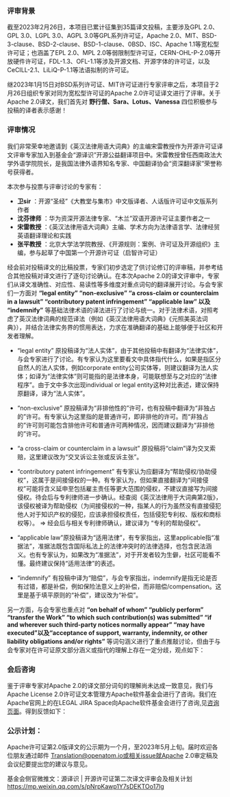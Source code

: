 ###  评审背景

截至2023年2月26日，本项目已累计征集到35篇译文投稿，主要涉及GPL 2.0、GPL 3.0、LGPL 3.0、AGPL 3.0等GPL系列许可证，Apache 2.0、MIT、BSD-3-clause、BSD-2-clause、BSD-1-clause、0BSD、ISC、Apache 1.1等宽松型许可证；也涵盖了EPL 2.0、MPL 2.0等弱限制型许可证，CERN-OHL-P-2.0等开放硬件许可证，FDL-1.3、OFL-1.1等涉及开源文档、开源字体的许可证，以及CeCILL-2.1、LiLiQ-P-1.1等法语拟制的许可证。

继2023年1月15日对BSD系列许可证、MIT许可证进行专家评审之后，本项目于2月26日组织专家对同为宽松型许可证的Apache 2.0许可证译文进行了评审。关于Apache 2.0译文，我们首先对 **野行僧、Sara、Lotus、Vanessa** 四位积极参与投稿的译者表示感谢！

###  评审情况

我们非常荣幸地邀请到《英汉法律用语大词典》的主编宋雷教授作为开源许可证译文评审专家加入到基金会“源译识”开源公益翻译项目中。宋雷教授曾任西南政法大学外语学院院长，是我国法律外语界知名专家、中国翻译协会“资深翻译家”荣誉称号获得者。

本次参与投票与评审讨论的专家有：


-  **卫sir** ：开源“圣经”《大教堂与集市》中文版译者、人话版许可证中文版系列作者
-  **沈芬律师** ：华为资深开源法律专家、“木兰”双语开源许可证主要作者之一
-  **宋雷教授** ：《英汉法律用语大词典》主编、学术方向为法律语言学、法律经贸英语翻译理论和实践
-  **张平教授** ：北京大学法学院教授、《开源规则：案例、许可证及开源组织》主编，参与起草了中国第一个开源许可证（启智许可证）


经会前对投稿译文的比稿投票，专家们初步选定了供讨论修订的评审稿，并参考结合其他投稿对译文进行了逐句讨论确认。在本次Apache 2.0的译文评审中，专家们从译文准确性、对应性、易读性等多维度对重点词句的翻译展开讨论。与会专家们一方面对 **“legal entity” “non-exclusive” “a cross-claim or counterclaim in a lawsuit” “contributory patent infringement” “applicable law” 以及 “indemnify”** 等基础法律术语的译法进行了讨论与统一。对于法律术语，对照考虑了英汉法律词典的规范译法（例如《英汉法律用语大词典》《元照美英法词典》），并结合法律实务界的惯用表达，力求在准确翻译的基础上能够便于社区和开发者理解。

- “legal entity” 原投稿译为“法人实体”，由于其他投稿中有翻译为“法律实体”，与会专家进行了讨论。有专家认为这里要看文中具体指代什么，如果是指区分自然人的法人实体，例如corporate entity公司实体等，则建议翻译为法人实体；如译为“法律实体”则可能指的是法律本身，可能联想至与之对应的“法律程序”。由于文中多次出现individual or legal entity这种对比表述，建议保持原翻译，译为“法人实体”。

- “non-exclusive” 原投稿译为“非排他性的”许可，也有投稿中翻译为“非独占的”许可。有专家认为这里指的是普通许可，即非排他的许可。而“非独占的”许可则可能包含排他许可和普通许可两种情况，因而建议翻译为“非排他的”许可。
- “a cross-claim or counterclaim in a lawsuit” 原投稿将“claim”译为交叉索赔，这里建议改为“交叉诉讼主张或反诉主张”。
- “contributory patent infringement” 有专家认为应翻译为“帮助侵权/协助侵权”，这属于是间接侵权的一种。有专家认为，但如果直接翻译为“间接侵权”可能将含义延申至包括雇主责任等更大范围的侵权，不建议直接写为间接侵权。待会后与专利律师进一步确认。经查阅《英汉法律用于大词典第2版》，该侵权被译为帮助侵权（为间接侵权的一种，指某人的行为虽然没有直接侵犯他人对于知识产权的侵犯，应该承担侵权责任，包括侵犯专利权、版权和商标权等）。 => 经会后与相关专利律师确认，建议译为 “专利的帮助侵权”。
- “applicable law”原投稿译为“适用法律”，有专家指出，这里applicable指“准据法”，准据法既包含国际私法上的法律冲突时的法律选择，也包含民法涵义。也有专家认为，如果改为“准据法”，对于开发者较为生僻，社区可能看不懂。最终建议保持“适用法律”的表述。
- “indemnify” 有投稿中译为“赔偿”，与会专家指出，indemnify是指无论是否有过错，都是补偿，例如保险法意义上的补偿，而非赔偿/compensation。这里是基于填平原则的“补偿”，建议改为“补偿”。 

另一方面，与会专家也重点对 **“on behalf of whom” “publicly perform” “transfer the Work” “to which such contribution(s) was submitted” “if and wherever such third-party notices normally appear” “may have executed”以及“acceptance of support, warranty, indemnity, or other liability obligations and/or rights”** 等词句涵义进行了重点推敲讨论，但由于与会专家对在许可证原文部分涵义或指代的理解上存在一定分歧，观点如下：

###  会后咨询

鉴于评审专家对Apache 2.0的译文部分词句的理解尚未达成一致意见，我们与Apache License 2.0许可证文本管理方Apache软件基金会进行了咨询。我们在Apache官网上的在LEGAL JIRA Space向Apache软件基金会进行了咨询,见[咨询页面](http://issues.apache.org/jira/projects/LEGAL/issues/LEGAL-637?filter=allissues)。得到反馈如下：

###  公示计划：

Apache许可证第2.0版译文的公示期为一个月，至2023年5月上旬。届时欢迎各位朋友通过邮件 Translation@openatom.io或相关issue就Apache 2.0审定稿及会议纪要提出您的建议与意见。


基金会侧官微推文：源译识 | 开源许可证第二次译文评审会及相关计划 https://mp.weixin.qq.com/s/pNrpKawp1Y7sDEKTOo17lg